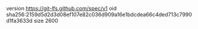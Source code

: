 version https://git-lfs.github.com/spec/v1
oid sha256:2159d5d2d3d08ef107e82c036d909a16e1bdcdea66c4ded713c7990d1fa3633d
size 2600
